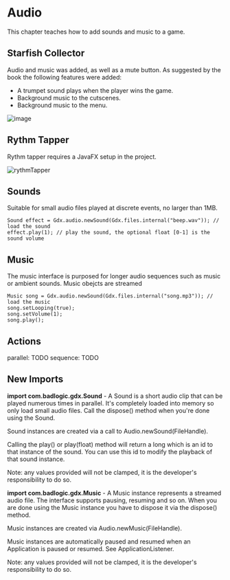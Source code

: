 # Audio
This chapter teaches how to add sounds and music to a game.

## Starfish Collector
Audio and music was added, as well as a mute button.
As suggested by the book the following features were added:
* A trumpet sound plays when the player wins the game.
* Background music to the cutscenes.
* Background music to the menu.

![image](https://user-images.githubusercontent.com/4059636/59179995-08138c00-8b64-11e9-9ade-a9f2d0389682.png)

## Rythm Tapper
Rythm tapper requires a JavaFX setup in the project.

![rythmTapper](https://user-images.githubusercontent.com/4059636/59593223-d5ccd600-90f1-11e9-9cd9-712fd5e23c02.png)


## Sounds
Suitable for small audio files played at discrete events, no larger than 1MB.
```
Sound effect = Gdx.audio.newSound(Gdx.files.internal("beep.wav")); // load the sound
effect.play(1); // play the sound, the optional float [0-1] is the sound volume
```
## Music
The music interface is purposed for longer audio sequences such as music or ambient sounds. Music obejcts are streamed
```
Music song = Gdx.audio.newSound(Gdx.files.internal("song.mp3")); // load the music
song.setLooping(true);
song.setVolume(1);
song.play();
```

## Actions
parallel: TODO
sequence: TODO

## New Imports

**import com.badlogic.gdx.Sound** - A Sound is a short audio clip that can be played numerous times in parallel. It's completely loaded into memory so only load small audio files. Call the dispose() method when you're done using the Sound.

Sound instances are created via a call to Audio.newSound(FileHandle).

Calling the play() or play(float) method will return a long which is an id to that instance of the sound. You can use this id to modify the playback of that sound instance.

Note: any values provided will not be clamped, it is the developer's responsibility to do so.

**import com.badlogic.gdx.Music** - A Music instance represents a streamed audio file. The interface supports pausing, resuming and so on. When you are done using the Music instance you have to dispose it via the dispose() method.

Music instances are created via Audio.newMusic(FileHandle).

Music instances are automatically paused and resumed when an Application is paused or resumed. See ApplicationListener.

Note: any values provided will not be clamped, it is the developer's responsibility to do so.
